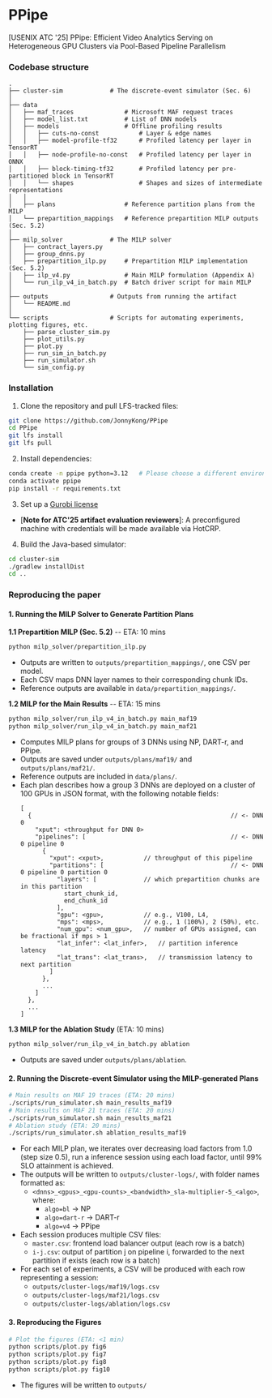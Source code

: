 # PPipe

[USENIX ATC '25] PPipe: Efficient Video Analytics Serving on Heterogeneous GPU
Clusters via Pool-Based Pipeline Parallelism

### Codebase structure

```
.
├── cluster-sim             # The discrete-event simulator (Sec. 6)
│
├── data
│   ├── maf_traces              # Microsoft MAF request traces
│   ├── model_list.txt          # List of DNN models
│   ├── models                  # Offline profiling results
│   │   ├── cuts-no-const           # Layer & edge names
│   │   ├── model-profile-tf32      # Profiled latency per layer in TensorRT
│   │   ├── node-profile-no-const   # Profiled latency per layer in ONNX
│   │   ├── block-timing-tf32       # Profiled latency per pre-partitioned block in TensorRT
│   │   └── shapes                  # Shapes and sizes of intermediate representations
│   │   
│   ├── plans                   # Reference partition plans from the MILP
│   └── prepartition_mappings   # Reference prepartition MILP outputs (Sec. 5.2)
│
├── milp_solver             # The MILP solver
│   ├── contract_layers.py
│   ├── group_dnns.py
│   ├── prepartition_ilp.py     # Prepartition MILP implementation (Sec. 5.2)
│   ├── ilp_v4.py               # Main MILP formulation (Appendix A)
│   └── run_ilp_v4_in_batch.py  # Batch driver script for main MILP
│
├── outputs                 # Outputs from running the artifact
│   └── README.md
│
└── scripts                 # Scripts for automating experiments, plotting figures, etc.
    ├── parse_cluster_sim.py
    ├── plot_utils.py
    ├── plot.py
    ├── run_sim_in_batch.py
    ├── run_simulator.sh
    └── sim_config.py

```

### Installation

1. Clone the repository and pull LFS-tracked files:

```bash
git clone https://github.com/JonnyKong/PPipe
cd PPipe
git lfs install
git lfs pull
```

2. Install dependencies:

```bash
conda create -n ppipe python=3.12   # Please choose a different environment name
conda activate ppipe
pip install -r requirements.txt
```

3. Set up a [Gurobi
   license](https://www.gurobi.com/academia/academic-program-and-licenses/)

  * [**Note for ATC'25 artifact evaluation reviewers**]: A preconfigured
    machine with credentials will be made available via HotCRP.

4. Build the Java-based simulator:

```bash
cd cluster-sim
./gradlew installDist
cd ..
```

### Reproducing the paper

#### 1. Running the MILP Solver to Generate Partition Plans

**1.1 Prepartition MILP (Sec. 5.2)** -- ETA: 10 mins

```bash
python milp_solver/prepartition_ilp.py
```

* Outputs are written to `outputs/prepartition_mappings/`, one CSV per model.
* Each CSV maps DNN layer names to their corresponding chunk IDs.
* Reference outputs are available in `data/prepartition_mappings/`.

**1.2 MILP for the Main Results** -- ETA: 15 mins

```bash
python milp_solver/run_ilp_v4_in_batch.py main_maf19
python milp_solver/run_ilp_v4_in_batch.py main_maf21
```
* Computes MILP plans for groups of 3 DNNs using NP, DART-r, and PPipe.
* Outputs are saved under `outputs/plans/maf19/` and `outputs/plans/maf21/`. 
* Reference outputs are included in `data/plans/`.
* Each plan describes how a group 3 DNNs are deployed on a cluster of 100 GPUs
  in JSON format, with the following notable fields:
  ```
  [
    {                                                       // <- DNN 0
      "xput": <throughput for DNN 0>
      "pipelines": [                                        // <- DNN 0 pipeline 0
        {
          "xput": <xput>,           // throughput of this pipeline
          "partitions": [                                   // <- DNN 0 pipeline 0 partition 0
            "layers": [             // which prepartition chunks are in this partition
              start_chunk_id,
              end_chunk_id
            ],
            "gpu": <gpu>,           // e.g., V100, L4,
            "mps": <mps>,           // e.g., 1 (100%), 2 (50%), etc.
            "num_gpu": <num_gpu>,   // number of GPUs assigned, can be fractional if mps > 1
            "lat_infer": <lat_infer>,   // partition inference latency
            "lat_trans": <lat_trans>,   // transmission latency to next partition
          ]
        },
        ...
      ]
    },
    ...
  ]
  ```

**1.3 MILP for the Ablation Study** (ETA: 10 mins)

```bash
python milp_solver/run_ilp_v4_in_batch.py ablation
```

* Outputs are saved under `outputs/plans/ablation`.

#### 2. Running the Discrete-event Simulator using the MILP-generated Plans

```bash
# Main results on MAF 19 traces (ETA: 20 mins)
./scripts/run_simulator.sh main_results_maf19
# Main results on MAF 21 traces (ETA: 20 mins)
./scripts/run_simulator.sh main_results_maf21
# Ablation study (ETA: 20 mins)
./scripts/run_simulator.sh ablation_results_maf19
```

* For each MILP plan, we iterates over decreasing load factors from 1.0 (step
  size 0.5), run a inference session using each load factor, until 99% SLO
  attainment is achieved.
* The outputs will be written to `outputs/cluster-logs/`, with folder names
  formatted as:
    * `<dnns>_<gpus>_<gpu-counts>_<bandwidth>_sla-multiplier-5_<algo>`, where:
        * `algo=bl` -> NP
        * `algo=dart-r` -> DART-r
        * `algo=v4` -> PPipe
* Each session produces multiple CSV files:
    * `master.csv`: frontend load balancer output (each row is a batch)
    * `i-j.csv`: output of partition j on pipeline i, forwarded to the next
      partition if exists (each row is a batch)
* For each set of experiments, a CSV will be produced with each row
  representing a session:
    * `outputs/cluster-logs/maf19/logs.csv`
    * `outputs/cluster-logs/maf21/logs.csv`
    * `outputs/cluster-logs/ablation/logs.csv`

#### 3. Reproducing the Figures

```bash
# Plot the figures (ETA: <1 min)
python scripts/plot.py fig6
python scripts/plot.py fig7
python scripts/plot.py fig8
python scripts/plot.py fig10
```

* The figures will be written to `outputs/`
